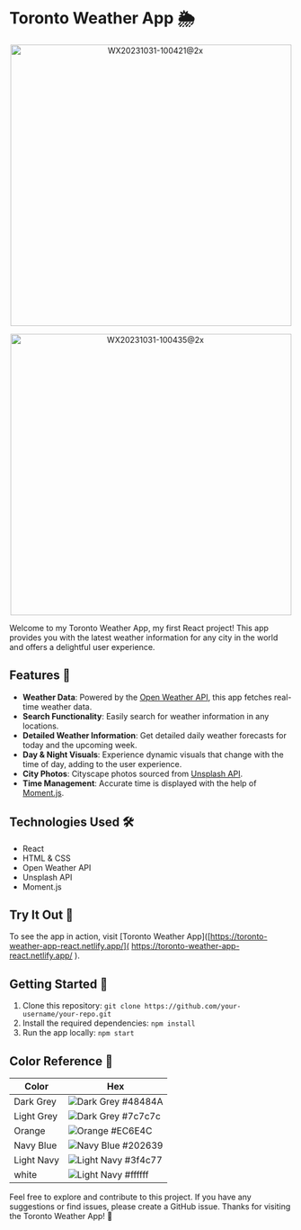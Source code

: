 # Toronto Weather App 🌦
<p align="center">
 <img width="500" alt="WX20231031-100421@2x" src="https://github.com/FrankieZzzzz/weather-react-app/assets/132729322/1477cb4f-4a84-47e8-b192-f5dbb35d8c41">
</p>
<p align="center">
 <img width="500" alt="WX20231031-100435@2x" src="https://github.com/FrankieZzzzz/weather-react-app/assets/132729322/f0efa463-1ceb-4613-83d0-852bd5164653">
</p>
Welcome to my Toronto Weather App, my first React project! This app provides you with the latest weather information for any city in the world and offers a delightful user experience.

## Features 🌟
- **Weather Data**: Powered by the [Open Weather API](https://openweathermap.org/), this app fetches real-time weather data.
- **Search Functionality**: Easily search for weather information in any locations.
- **Detailed Weather Information**: Get detailed daily weather forecasts for today and the upcoming week.
- **Day & Night Visuals**: Experience dynamic visuals that change with the time of day, adding to the user experience.
- **City Photos**: Cityscape photos sourced from [Unsplash API](https://unsplash.com/).
- **Time Management**: Accurate time is displayed with the help of [Moment.js](https://momentjs.com/).

## Technologies Used 🛠️
- React
- HTML & CSS
- Open Weather API
- Unsplash API
- Moment.js

## Try It Out 🚀
To see the app in action, visit [Toronto Weather App]([https://toronto-weather-app-react.netlify.app/]( https://toronto-weather-app-react.netlify.app/ ). 

## Getting Started 🏁
1. Clone this repository: `git clone https://github.com/your-username/your-repo.git`
2. Install the required dependencies: `npm install`
3. Run the app locally: `npm start`

## Color Reference 🎨
| Color           | Hex      |
| --------------- | -------- |
| Dark Grey       |![Dark Grey](https://via.placeholder.com/15/48484A/000000?text=+)  #48484A  |
| Light Grey      |![Dark Grey](https://via.placeholder.com/15/7c7c7c/000000?text=+) #7c7c7c  |
| Orange          |![Orange](https://via.placeholder.com/15/EC6E4C/000000?text=+) #EC6E4C  |
| Navy Blue       |![Navy Blue](https://via.placeholder.com/15/202639/000000?text=+) #202639  |
| Light Navy      |![Light Navy](https://via.placeholder.com/15/3f4c77/000000?text=+) #3f4c77  |
| white           |![Light Navy](https://via.placeholder.com/15/ffffff/000000?text=+) #ffffff  |

Feel free to explore and contribute to this project. If you have any suggestions or find issues, please create a GitHub issue. Thanks for visiting the Toronto Weather App! 🌆
